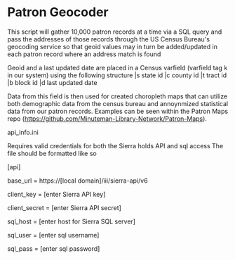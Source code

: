 # Patron Geocoder

This script will gather 10,000 patron records at a time via a SQL query and pass the addresses of those records through
the US Census Bureau's geocoding service so that geoid values may in turn be added/updated in each patron record where an address match is found

Geoid and a last updated date are placed in a Census varfield (varfield tag k in our system) using the following structure
|s state id
|c county id
|t tract id
|b block id
|d last updated date

Data from this field is then used for created choropleth maps that can utilize both demographic data from the census bureau and annoynmized statistical data from our patron records.
Examples can be seen within the Patron Maps repo (https://github.com/Minuteman-Library-Network/Patron-Maps).

api_info.ini

Requires valid credentials for both the Sierra holds API and sql access
The file should be formatted like so

[api]

base_url = https://[local domain]/iii/sierra-api/v6

client_key = [enter Sierra API key]

client_secret = [enter Sierra API secret]

sql_host = [enter host for Sierra SQL server]

sql_user = [enter sql username]

sql_pass = [enter sql password]
